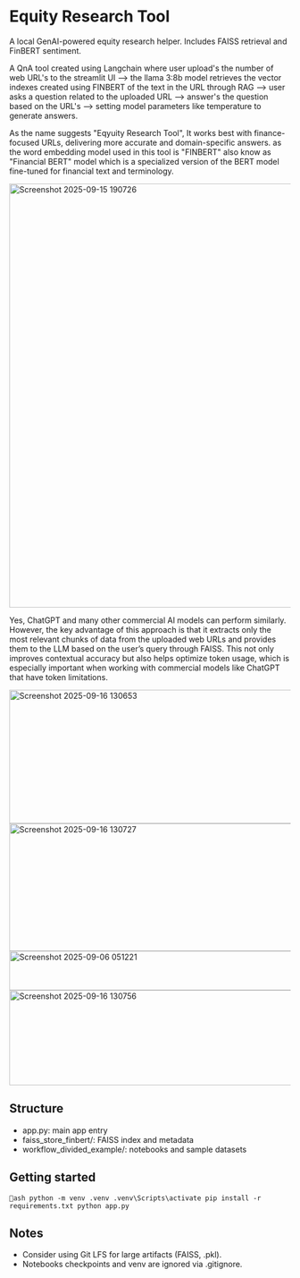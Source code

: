 ﻿# Equity Research Tool

A local GenAI-powered equity research helper. Includes FAISS retrieval and FinBERT sentiment.

A QnA tool created using Langchain where user upload's the number of web URL's to the streamlit UI --> the llama 3:8b model retrieves the vector indexes created using FINBERT of the text in the URL through RAG --> user asks a question related to the uploaded URL --> answer's the question based on the URL's --> setting model parameters like temperature to generate answers.

As the name suggests "Eqyuity Research Tool", It works best with finance-focused URLs, delivering more accurate and domain-specific answers. as the word embedding model used in this tool is "FINBERT" also know as "Financial BERT" model which is a specialized version of the BERT model fine-tuned for financial text and terminology.

<img width="1857" height="758" alt="Screenshot 2025-09-15 190726" src="https://github.com/user-attachments/assets/163458fd-ec66-4d99-88fd-f0a8cb633701" />



Yes, ChatGPT and many other commercial AI models can perform similarly. However, the key advantage of this approach is that it extracts only the most relevant chunks of data from the uploaded web URLs and provides them to the LLM based on the user’s query through FAISS. This not only improves contextual accuracy but also helps optimize token usage, which is especially important when working with commercial models like ChatGPT that have token limitations.

<img width="759" height="239" alt="Screenshot 2025-09-16 130653" src="https://github.com/user-attachments/assets/a17fa723-00f3-4f95-adf5-4aacba53ccf4" />

<img width="757" height="228" alt="Screenshot 2025-09-16 130727" src="https://github.com/user-attachments/assets/aa8fc881-9b2a-48c2-969b-1d692d2c0a34" />

<img width="796" height="70" alt="Screenshot 2025-09-06 051221" src="https://github.com/user-attachments/assets/4c60f705-b003-4c21-9411-10004a4e79eb" />

<img width="960" height="170" alt="Screenshot 2025-09-16 130756" src="https://github.com/user-attachments/assets/484b8398-8d38-4d43-b149-387505ca42d1" />

## Structure
- app.py: main app entry
- faiss_store_finbert/: FAISS index and metadata
- workflow_divided_example/: notebooks and sample datasets

## Getting started
`ash
python -m venv .venv
.venv\Scripts\activate
pip install -r requirements.txt
python app.py
`

## Notes
- Consider using Git LFS for large artifacts (FAISS, .pkl).
- Notebooks checkpoints and venv are ignored via .gitignore.
